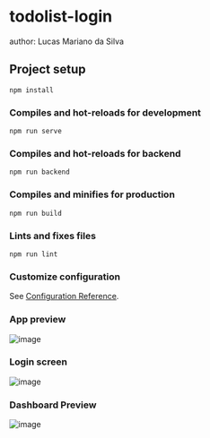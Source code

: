 # todolist-login
author: Lucas Mariano da Silva

## Project setup

```
npm install
```

### Compiles and hot-reloads for development

```
npm run serve
```

### Compiles and hot-reloads for backend
```
npm run backend
```

### Compiles and minifies for production

```
npm run build
```

### Lints and fixes files

```
npm run lint
```

### Customize configuration

See [Configuration Reference](https://cli.vuejs.org/config/).

### App preview
![image](https://user-images.githubusercontent.com/104439152/190185175-80d24968-6788-4133-a40c-074fad97eeca.png)

### Login screen
![image](https://user-images.githubusercontent.com/104439152/190237941-762fafd1-e4d0-4e7b-90a9-44168ec88065.png)

### Dashboard Preview
![image](https://user-images.githubusercontent.com/104439152/190504677-44aa785b-6b99-4faa-9dd7-2369b2c41b99.png)



